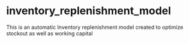 # inventory_replenishment_model
This is an automatic Inventory replenishment model created to optimize stockout as well as working capital

